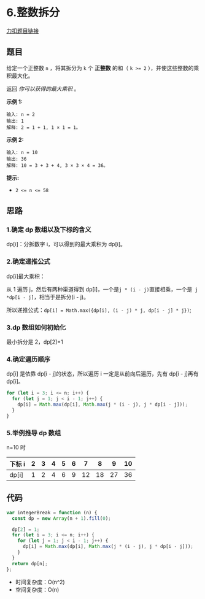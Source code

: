 # 6.整数拆分

[力扣题目链接](https://leetcode.cn/problems/integer-break/)

## 题目

给定一个正整数 `n` ，将其拆分为 `k` 个 **正整数** 的和（ `k >= 2` ），并使这些整数的乘积最大化。

返回 _你可以获得的最大乘积_ 。

**示例 1:**

```
输入: n = 2
输出: 1
解释: 2 = 1 + 1, 1 × 1 = 1。
```

**示例 2:**

```
输入: n = 10
输出: 36
解释: 10 = 3 + 3 + 4, 3 × 3 × 4 = 36。
```

**提示:**

- `2 <= n <= 58`

## 思路

### 1.确定 dp 数组以及下标的含义

dp[i]：分拆数字 i，可以得到的最大乘积为 dp[i]。

### 2.确定递推公式

dp[i]最大乘积：

 从 1 遍历 j，然后有两种渠道得到 dp[i]，一个是` j * (i - j) `直接相乘，一个是` j *dp[i - j]`，相当于是拆分(i - j)。

所以递推公式：`dp[i] = Math.max({dp[i], (i - j) * j, dp[i - j] * j})`;

### 3.dp 数组如何初始化

最小拆分是 2，dp[2]=1

### 4.确定遍历顺序

dp[i] 是依靠 dp[i - j]的状态，所以遍历 i 一定是从前向后遍历，先有 dp[i - j]再有 dp[i]。

```js
for (let i = 3; i <= n; i++) {
  for (let j = 1; j < i - 1; j++) {
    dp[i] = Math.max(dp[i], Math.max(j * (i - j), j * dp[i - j]));
  }
}
```

### 5.举例推导 dp 数组

n=10 时

| 下标 i | 2   | 3   | 4   | 5   | 6   | 7   | 8   | 9   | 10  |
| ------ | --- | --- | --- | --- | --- | --- | --- | --- | --- |
| dp[i]  | 1   | 2   | 4   | 6   | 9   | 12  | 18  | 27  | 36  |

## 代码

```js
var integerBreak = function (n) {
  const dp = new Array(n + 1).fill(0);

  dp[2] = 1;
  for (let i = 3; i <= n; i++) {
    for (let j = 1; j < i - 1; j++) {
      dp[i] = Math.max(dp[i], Math.max(j * (i - j), j * dp[i - j]));
    }
  }
  return dp[n];
};
```

- 时间复杂度：O(n^2)
- 空间复杂度：O(n)
